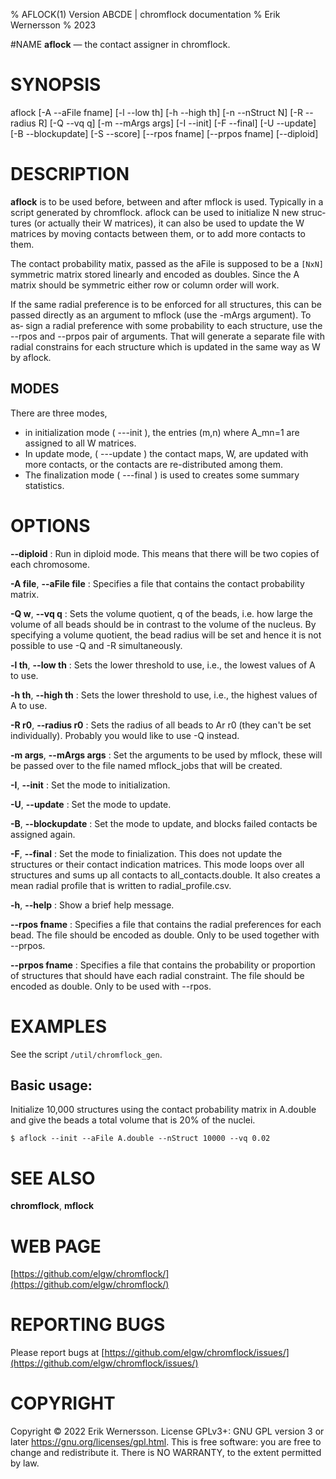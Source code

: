 % AFLOCK(1) Version ABCDE | chromflock documentation
% Erik Wernersson
% 2023

#NAME
**aflock** — the contact assigner in chromflock.

# SYNOPSIS
 aflock [-A --aFile fname] [-l --low th] [-h --high th] [-n --nStruct
     N] [-R --radius R] [-Q --vq q] [-m --mArgs args] [-I --init] [-F
     --final] [-U --update] [-B --blockupdate] [-S --score] [--rpos
     fname] [--prpos fname] [--diploid]

# DESCRIPTION
**aflock** is to be used before, between and after mflock is
used. Typically in a script generated by chromflock. aflock can be
used to initialize N new struc‐ tures (or actually their W matrices),
it can also be used to update the W matrices by moving contacts
between them, or to add more contacts to them.

The contact probability matix, passed as the aFile is supposed to be a
`[NxN]` symmetric matrix stored linearly and encoded as doubles.
Since the A matrix should be symmetric either row or column order will
work.

If the same radial preference is to be enforced for all structures,
this can be passed directly as an argument to mflock (use the -mArgs
argument).  To as‐ sign a radial preference with some probability to
each structure, use the --rpos and --prpos pair of arguments.  That
will generate a separate file with radial constrains for each
structure which is updated in the same way as W by aflock.

## MODES
There are three modes,

- in initialization mode ( ---init ), the entries (m,n) where A_mn=1
     are assigned to all W matrices.
- In update mode, ( ---update ) the
     contact maps, W, are updated with more contacts, or the contacts
     are re-distributed among them.
- The finalization mode ( ---final ) is used to creates some summary
     statistics.

# OPTIONS
**\--diploid**
: Run in diploid mode. This means that there will be two copies of
  each chromosome.

**\-A file**, **\--aFile file**
: Specifies a file that contains the contact probability matrix.

**\-Q w**, **\--vq q**
: Sets the volume quotient, q of the beads, i.e. how large the volume
		 of all beads should be in contrast to the volume of the
		 nucleus.  By specifying a volume quotient, the bead radius
		 will be set and hence it is not possible to use -Q and -R
		 simultaneously.

**\-l th**, **\--low th**
: Sets the lower threshold to use, i.e., the lowest values of A to use.

**\-h th**, **\--high th**
: Sets the lower threshold to use, i.e., the highest values of A to use.

**\-R r0**, **\--radius r0**
: Sets the radius of all beads to Ar r0 (they can't be set
  individually). Probably you would like to use -Q instead.

**\-m args**, **\--mArgs args**
: Set the arguments to be used by mflock, these will be passed over to
  the file named mflock_jobs that will be created.

**\-I**, **\--init**
: Set the mode to initialization.

**\-U**, **\--update**
: Set the mode to update.

**\-B**, **\--blockupdate**
: Set the mode to update, and blocks failed contacts be assigned again.

**\-F**, **\--final**
: Set the mode to finialization. This does not update the structures
		 or their contact indication matrices. This mode loops over
		 all structures and sums up all contacts to
		 all_contacts.double.  It also creates a mean radial profile
		 that is written to radial_profile.csv.

**\-h**, **\--help**
: Show a brief help message.

**\--rpos fname**
: Specifies a file that contains the radial preferences for each
		 bead. The file should be encoded as double.  Only to be used
		 together with --prpos.

**\--prpos fname**
: Specifies a file that contains the probability or proportion of
		 structures that should have each radial constraint.  The file
		 should be encoded as double. Only to be used with --rpos.

# EXAMPLES
See the script `/util/chromflock_gen`.

## Basic usage:

Initialize 10,000 structures using the contact probability matrix in
A.double and give the beads a total volume that is 20% of the nuclei.

``` shell
$ aflock --init --aFile A.double --nStruct 10000 --vq 0.02
```

# SEE ALSO
**chromflock**, **mflock**

# WEB PAGE
[https://github.com/elgw/chromflock/](https://github.com/elgw/chromflock/)

# REPORTING BUGS
Please report bugs at
[https://github.com/elgw/chromflock/issues/](https://github.com/elgw/chromflock/issues/)

# COPYRIGHT
Copyright © 2022 Erik Wernersson.  License GPLv3+: GNU GPL version 3 or later
<https://gnu.org/licenses/gpl.html>.
This is free software: you are free to change and redistribute it.  There is NO WARRANTY, to the
extent permitted by law.
